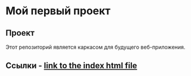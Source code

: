  # Мой первый проект 
## Проект 
Этот репозиторий является каркасом для будущего веб-приложения. 
## Ссылки - [link to the index html file](https://saymoon0.github.io/my-awesome-project/index.html) 